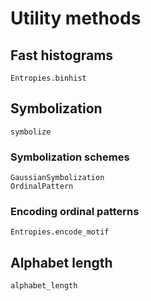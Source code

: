 # Utility methods

## Fast histograms

```@docs
Entropies.binhist
```

## Symbolization

```@docs
symbolize
```

### Symbolization schemes

```@docs
GaussianSymbolization
OrdinalPattern
```

### Encoding ordinal patterns

```@docs
Entropies.encode_motif
```

## Alphabet length

```@docs
alphabet_length
```
